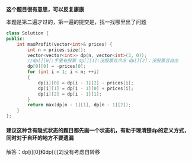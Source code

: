 **这个题目很有意思，可以反复康康**

本题是第二遍才过的，第一遍的提交是，找一找哪里出了问题
```C++
class Solution {
public:
    int maxProfit(vector<int>& prices) {
        int n = prices.size();
        vector<vector<int>> dp(n, vector<int>(3, 0));
        //dp[][0]:手里有股票 dp[][1]:没股票且冷冻 dp[][2]：没股票且自由
        dp[0][0] = -prices[0];
        for (int i = 1; i < n; ++i)
        {
            dp[i][0] = dp[i - 1][2] - prices[i];
            dp[i][1] = dp[i - 1][0] + prices[i];
            dp[i][2] = dp[i - 1][1];
        }
        return max(dp[n - 1][1], dp[n - 1][2]);
    }
};
```

#### 建议这种含有隐式状态的题目都先画一个状态机，有助于理清楚dp的定义方式，同时对于自环的地方不要遗漏

解答：dp[i][0]和dp[i][2]没有考虑自转移
